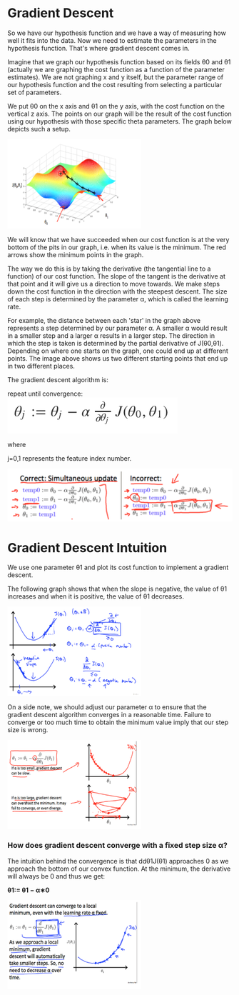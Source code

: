 # Gradient Descent

So we have our hypothesis function and we have a way of measuring how well it fits into the data. Now we need to estimate the parameters in the hypothesis function. That's where gradient descent comes in.

Imagine that we graph our hypothesis function based on its fields θ0 and θ1 (actually we are graphing the cost function as a function of the parameter estimates). We are not graphing x and y itself, but the parameter range of our hypothesis function and the cost resulting from selecting a particular set of parameters.

We put θ0 on the x axis and θ1 on the y axis, with the cost function on the vertical z axis. The points on our graph will be the result of the cost function using our hypothesis with those specific theta parameters. The graph below depicts such a setup.

<img src="https://github.com/pritishmishra/takeaways/blob/master/images/img19.png" height="200" width="300"/>

We will know that we have succeeded when our cost function is at the very bottom of the pits in our graph, i.e. when its value is the minimum. The red arrows show the minimum points in the graph.

The way we do this is by taking the derivative (the tangential line to a function) of our cost function. The slope of the tangent is the derivative at that point and it will give us a direction to move towards. We make steps down the cost function in the direction with the steepest descent. The size of each step is determined by the parameter α, which is called the learning rate.

For example, the distance between each 'star' in the graph above represents a step determined by our parameter α. A smaller α would result in a smaller step and a larger α results in a larger step. The direction in which the step is taken is determined by the partial derivative of J(θ0,θ1). Depending on where one starts on the graph, one could end up at different points. The image above shows us two different starting points that end up in two different places.

The gradient descent algorithm is:

repeat until convergence:
<img src="https://github.com/pritishmishra/takeaways/blob/master/images/img20.png"/>

where

j=0,1 represents the feature index number.

<img src="https://github.com/pritishmishra/takeaways/blob/master/images/img21.png" />


# Gradient Descent Intuition

We use one parameter θ1 and plot its cost function to implement a gradient descent.

The following graph shows that when the slope is negative, the value of θ1 increases and when it is positive, the value of θ1 decreases.

<img src="https://github.com/pritishmishra/takeaways/blob/master/images/img22.png" height="200" width="300"/>

On a side note, we should adjust our parameter α to ensure that the gradient descent algorithm converges in a reasonable time. Failure to converge or too much time to obtain the minimum value imply that our step size is wrong.

<img src="https://github.com/pritishmishra/takeaways/blob/master/images/img23.png" height="200" width="300"/>

### How does gradient descent converge with a fixed step size α?

The intuition behind the convergence is that ddθ1J(θ1) approaches 0 as we approach the bottom of our convex function. At the minimum, the derivative will always be 0 and thus we get:

**θ1:= θ1 − α∗0**

<img src="https://github.com/pritishmishra/takeaways/blob/master/images/img24.png" height="200" width="300"/>
